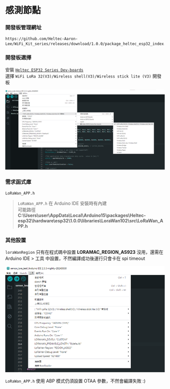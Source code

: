 # 感測節點


### 開發板管理網址
```
https://github.com/Heltec-Aaron-Lee/WiFi_Kit_series/releases/download/1.0.0/package_heltec_esp32_index.json
```


### 開發板選擇
安裝 [`Heltec ESP32 Series Dev-boards`](https://github.com/Heltec-Aaron-Lee/WiFi_Kit_series)  
選擇 `WiFi LoRa 32(V3)/Wireless shell(V3)/Wireless stick lite (V3)` 開發板  

![heltec-board-select.png](public/images/heltec-board-select.png)  


### 需求函式庫
```
LoRaWan_APP.h
```
> `LoRaWan_APP.h` 在 Arduino IDE 安裝時有內建  
> 可能路徑 **C:\Users\user\AppData\Local\Arduino15\packages\Heltec-esp32\hardware\esp32\1.0.0\libraries\LoraWan102\src\LoRaWan_APP.h**


### 其他設置
`loraWanRegion` 只有在程式碼中設置 **LORAMAC_REGION_AS923** 沒用，還需在 Arduino IDE > 工具 中設置，不然編譯成功後運行只會卡在 spi timeout  

![heltec-board-config.png](public/images/heltec-board-config.png)  


`LoRaWan_APP.h` 使用 ABP 模式仍須設置 OTAA 參數，不然會編譯失敗 :)  

